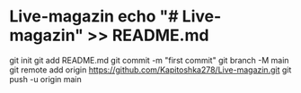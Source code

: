 # Live-magazin   echo "# Live-magazin" >> README.md 
git init 
git add README.md 
git commit -m "first commit" 
git branch -M main 
git remote add origin https://github.com/Kapitoshka278/Live-magazin.git
 git push -u origin main
